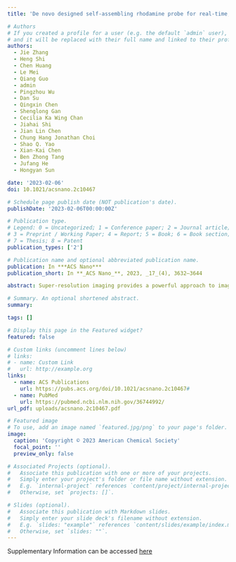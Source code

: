 ```yaml
---
title: 'De novo designed self-assembling rhodamine probe for real-time, long-term and quantitative live-cell nanoscopy'

# Authors
# If you created a profile for a user (e.g. the default `admin` user), write the username (folder name) here
# and it will be replaced with their full name and linked to their profile.
authors:
  - Jie Zhang
  - Heng Shi
  - Chen Huang
  - Le Mei
  - Qiang Guo
  - admin
  - Pingzhou Wu
  - Dan Su
  - Qingxin Chen
  - Shenglong Gan
  - Cecilia Ka Wing Chan
  - Jiahai Shi
  - Jian Lin Chen
  - Chung Hang Jonathan Choi
  - Shao Q. Yao
  - Xian-Kai Chen
  - Ben Zhong Tang
  - Jufang He
  - Hongyan Sun

date: '2023-02-06'
doi: 10.1021/acsnano.2c10467

# Schedule page publish date (NOT publication's date).
publishDate: '2023-02-06T00:00:00Z'

# Publication type.
# Legend: 0 = Uncategorized; 1 = Conference paper; 2 = Journal article;
# 3 = Preprint / Working Paper; 4 = Report; 5 = Book; 6 = Book section;
# 7 = Thesis; 8 = Patent
publication_types: ['2']

# Publication name and optional abbreviated publication name.
publication: In ***ACS Nano***
publication_short: In **_ACS Nano_**, 2023, _17_(4), 3632–3644

abstract: Super-resolution imaging provides a powerful approach to image dynamic biomolecule events at nanoscale resolution. An ingenious method involving tuning intramolecular spirocyclization in rhodamine offers an appealing strategy to design cell-permeable fluorogenic probes for super-resolution imaging. Nevertheless, precise control of rhodamine spirocyclization presents a significant challenge. Through detailed study of the structure–activity relationship, we identified that multiple key factors control rhodamime spirocyclization. The findings provide opportunities to create fluorogenic probes with tailored properties. On the basis of our findings, we constructed self-assembling rhodamine probes for no-wash live-cell confocal and super-resolution imaging. The designed self-assembling probe Rho-2CF3 specifically labeled its target proteins and displayed high ring-opening ability, fast labeling kinetics (<1 min), and large turn-on fold (>80 folds), which is very difficult to be realized by the existing methods. Using the probe, we achieved high-contrast super-resolution imaging of nuclei and mitochondria with a spatial resolution of up to 42 nm. The probe also showed excellent photostability and proved ideal for real-time and long-term tracking of mitochondrial fission and fusion events with high spatiotemporal resolution. Furthermore, Rho-2CF3 could resolve the ultrastructure of mitochondrial cristae and quantify their morphological changes under drug treatment at nanoscale. Our strategy thus demonstrates its usefulness in designing self-assembling probes for super-resolution imaging.

# Summary. An optional shortened abstract.
summary:  

tags: []

# Display this page in the Featured widget?
featured: false

# Custom links (uncomment lines below)
# links:
# - name: Custom Link
#   url: http://example.org 
links:
  - name: ACS Publications
    url: https://pubs.acs.org/doi/10.1021/acsnano.2c10467#
  - name: PubMed
    url: https://pubmed.ncbi.nlm.nih.gov/36744992/
url_pdf: uploads/acsnano.2c10467.pdf

# Featured image
# To use, add an image named `featured.jpg/png` to your page's folder.
image:
  caption: 'Copyright © 2023 American Chemical Society'
  focal_point: ''
  preview_only: false

# Associated Projects (optional).
#   Associate this publication with one or more of your projects.
#   Simply enter your project's folder or file name without extension.
#   E.g. `internal-project` references `content/project/internal-project/index.md`.
#   Otherwise, set `projects: []`.

# Slides (optional).
#   Associate this publication with Markdown slides.
#   Simply enter your slide deck's filename without extension.
#   E.g. `slides: "example"` references `content/slides/example/index.md`.
#   Otherwise, set `slides: ""`.
---
```

Supplementary Information can be accessed [here](https://pubs.acs.org/doi/10.1021/acsnano.2c10467)
